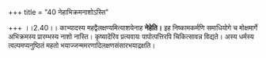 +++
title = "40 नेहाभिक्रमनाशोऽस्ति"

+++
।।2.40।। काभ्यादस्य महद्वैलक्षण्यमित्याशयेनाह **नेहेति।** इह
निष्कामकर्मणि समाधियोगे च मोक्षमार्गे अभिक्रमस्य प्रारम्भस्य नाशो
नास्ति। कृष्यादेरिव प्रत्यवायः पापोत्पत्तिरपि चिकित्सावन्न विद्यते। अस्य
धर्मस्य त्वल्पमप्यनुष्ठितं महतो भयाज्जन्ममरणादिलक्षणसंसारभयाद्रक्षति।  
